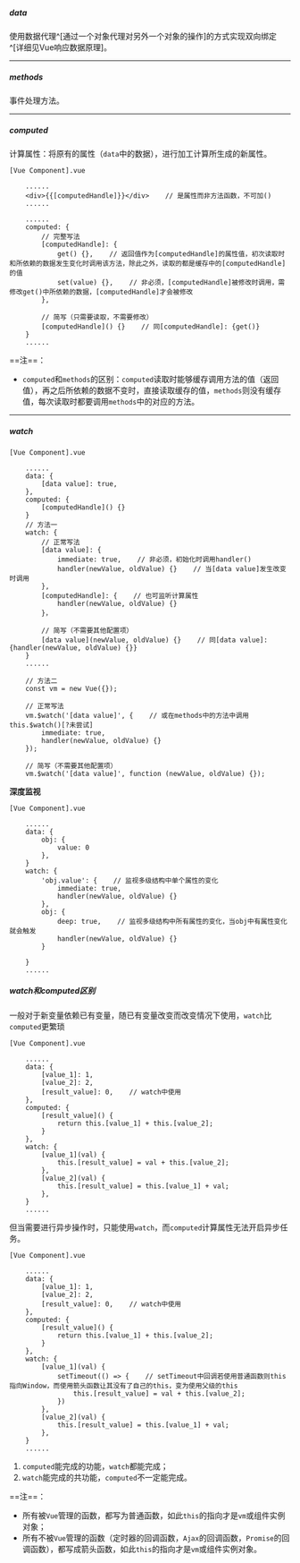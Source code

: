 ##### data
使用数据代理^[通过一个对象代理对另外一个对象的操作]的方式实现双向绑定^[详细见Vue响应数据原理]。

---

##### methods
事件处理方法。

---

##### computed
计算属性：将原有的属性（`data`中的数据），进行加工计算所生成的新属性。
```
[Vue Component].vue

	......
	<div>{{[computedHandle]}}</div>    // 是属性而非方法函数，不可加()
	......

	......
	computed: {
		// 完整写法
		[computedHandle]: {
			get() {},    // 返回值作为[computedHandle]的属性值，初次读取时和所依赖的数据发生变化时调用该方法，除此之外，读取的都是缓存中的[computedHandle]的值
			set(value) {},    // 非必须，[computedHandle]被修改时调用，需修改get()中所依赖的数据，[computedHandle]才会被修改
		},

		// 简写（只需要读取，不需要修改）
		[computedHandle]() {}    // 同[computedHandle]: {get()}
	}
	......
```

==注==：
- `computed`和`methods`的区别：`computed`读取时能够缓存调用方法的值（返回值），再之后所依赖的数据不变时，直接读取缓存的值，`methods`则没有缓存值，每次读取时都要调用`methods`中的对应的方法。

---

##### watch
```
[Vue Component].vue

	......
	data: {
		[data value]: true,
	},
	computed: {
		[computedHandle]() {}
	}
	// 方法一
	watch: {
		// 正常写法
		[data value]: {
			immediate: true,    // 非必须，初始化时调用handler()
			handler(newValue, oldValue) {}    // 当[data value]发生改变时调用
		},
		[computedHandle]: {    // 也可监听计算属性
			handler(newValue, oldValue) {}
		}，

		// 简写（不需要其他配置项）
		[data value](newValue, oldValue) {}    // 同[data value]: {handler(newValue, oldValue) {}}
	}
	......

	// 方法二
	const vm = new Vue({});
	
	// 正常写法
	vm.$watch('[data value]', {    // 或在methods中的方法中调用this.$watch()[?未尝试]
		immediate: true,
		handler(newValue, oldValue) {}
	});

	// 简写（不需要其他配置项）
	vm.$watch('[data value]', function (newValue, oldValue) {});
```
**深度监视**
```
[Vue Component].vue

	......
	data: {
		obj: {
			value: 0
		},
	}
	watch: {
		'obj.value': {    // 监视多级结构中单个属性的变化
			immediate: true,
			handler(newValue, oldValue) {}
		},
		obj: {
			deep: true,    // 监视多级结构中所有属性的变化，当obj中有属性变化就会触发
			handler(newValue, oldValue) {}
		}
		
	}
	......
```

##### watch和computed区别
一般对于新变量依赖已有变量，随已有变量改变而改变情况下使用，`watch`比`computed`更繁琐
```
[Vue Component].vue

	......
	data: {
		[value_1]: 1,
		[value_2]: 2,
		[result_value]: 0,    // watch中使用
	},
	computed: {
		[result_value]() {
			return this.[value_1] + this.[value_2];
		}
	},
	watch: {
		[value_1](val) {
			this.[result_value] = val + this.[value_2];
		},
		[value_2](val) {
			this.[result_value] = this.[value_1] + val;
		},
	}
	......
```

但当需要进行异步操作时，只能使用`watch`，而`computed`计算属性无法开启异步任务。
```
[Vue Component].vue

	......
	data: {
		[value_1]: 1,
		[value_2]: 2,
		[result_value]: 0,    // watch中使用
	},
	computed: {
		[result_value]() {
			return this.[value_1] + this.[value_2];
		}
	},
	watch: {
		[value_1](val) {
			setTimeout(() => {    // setTimeout中回调若使用普通函数则this指向Window，而使用箭头函数让其没有了自己的this，变为使用父级的this
				this.[result_value] = val + this.[value_2];
			})
		},
		[value_2](val) {
			this.[result_value] = this.[value_1] + val;
		},
	}
	......
```

1. `computed`能完成的功能，`watch`都能完成；
2. `watch`能完成的共功能，`computed`不一定能完成。

==注==：
- 所有被`Vue`管理的函数，都写为普通函数，如此`this`的指向才是`vm`或组件实例对象；
- 所有不被`Vue`管理的函数（定时器的回调函数，`Ajax`的回调函数，`Promise`的回调函数），都写成箭头函数，如此`this`的指向才是`vm`或组件实例对象。
